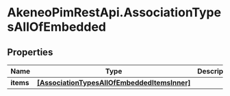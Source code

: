 # AkeneoPimRestApi.AssociationTypesAllOfEmbedded

## Properties

Name | Type | Description | Notes
------------ | ------------- | ------------- | -------------
**items** | [**[AssociationTypesAllOfEmbeddedItemsInner]**](AssociationTypesAllOfEmbeddedItemsInner.md) |  | [optional] 


